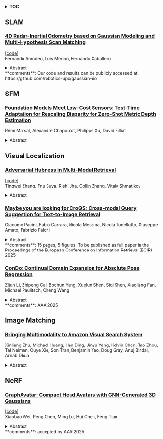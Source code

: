 <details>
  <summary><b>TOC</b></summary>
  <ol>
    <li><a href=#slam>SLAM</a></li>
      <ul>
        <li><a href=#4D-Radar-Inertial-Odometry-based-on-Gaussian-Modeling-and-Multi-Hypothesis-Scan-Matching>4D Radar-Inertial Odometry based on Gaussian Modeling and Multi-Hypothesis Scan Matching</a></li>
      </ul>
    </li>
    <li><a href=#sfm>SFM</a></li>
      <ul>
        <li><a href=#Foundation-Models-Meet-Low-Cost-Sensors:-Test-Time-Adaptation-for-Rescaling-Disparity-for-Zero-Shot-Metric-Depth-Estimation>Foundation Models Meet Low-Cost Sensors: Test-Time Adaptation for Rescaling Disparity for Zero-Shot Metric Depth Estimation</a></li>
      </ul>
    </li>
    <li><a href=#visual-localization>Visual Localization</a></li>
      <ul>
        <li><a href=#Adversarial-Hubness-in-Multi-Modal-Retrieval>Adversarial Hubness in Multi-Modal Retrieval</a></li>
        <li><a href=#Maybe-you-are-looking-for-CroQS:-Cross-modal-Query-Suggestion-for-Text-to-Image-Retrieval>Maybe you are looking for CroQS: Cross-modal Query Suggestion for Text-to-Image Retrieval</a></li>
        <li><a href=#ConDo:-Continual-Domain-Expansion-for-Absolute-Pose-Regression>ConDo: Continual Domain Expansion for Absolute Pose Regression</a></li>
      </ul>
    </li>
    <li><a href=#image-matching>Image Matching</a></li>
      <ul>
        <li><a href=#Bringing-Multimodality-to-Amazon-Visual-Search-System>Bringing Multimodality to Amazon Visual Search System</a></li>
      </ul>
    </li>
    <li><a href=#nerf>NeRF</a></li>
      <ul>
        <li><a href=#GraphAvatar:-Compact-Head-Avatars-with-GNN-Generated-3D-Gaussians>GraphAvatar: Compact Head Avatars with GNN-Generated 3D Gaussians</a></li>
      </ul>
    </li>
  </ol>
</details>

## SLAM  

### [4D Radar-Inertial Odometry based on Gaussian Modeling and Multi-Hypothesis Scan Matching](http://arxiv.org/abs/2412.13639)  
[[code](https://github.com/robotics-upo/gaussian-rio)]  
Fernando Amodeo, Luis Merino, Fernando Caballero  
<details>  
  <summary>Abstract</summary>  
  <ol>  
    4D millimeter-wave (mmWave) radars are sensors that provide robustness against adverse weather conditions (rain, snow, fog, etc.), and as such they are increasingly being used for odometry and SLAM applications. However, the noisy and sparse nature of the returned scan data proves to be a challenging obstacle for existing point cloud matching based solutions, especially those originally intended for more accurate sensors such as LiDAR. Inspired by visual odometry research around 3D Gaussian Splatting, in this paper we propose using freely positioned 3D Gaussians to create a summarized representation of a radar point cloud tolerant to sensor noise, and subsequently leverage its inherent probability distribution function for registration (similar to NDT). Moreover, we propose simultaneously optimizing multiple scan matching hypotheses in order to further increase the robustness of the system against local optima of the function. Finally, we fuse our Gaussian modeling and scan matching algorithms into an EKF radar-inertial odometry system designed after current best practices. Experiments show that our Gaussian-based odometry is able to outperform current baselines on a well-known 4D radar dataset used for evaluation.  
  </ol>  
</details>  
**comments**: Our code and results can be publicly accessed at:
  https://github.com/robotics-upo/gaussian-rio  
  
  



## SFM  

### [Foundation Models Meet Low-Cost Sensors: Test-Time Adaptation for Rescaling Disparity for Zero-Shot Metric Depth Estimation](http://arxiv.org/abs/2412.14103)  
Rémi Marsal, Alexandre Chapoutot, Philippe Xu, David Filliat  
<details>  
  <summary>Abstract</summary>  
  <ol>  
    The recent development of foundation models for monocular depth estimation such as Depth Anything paved the way to zero-shot monocular depth estimation. Since it returns an affine-invariant disparity map, the favored technique to recover the metric depth consists in fine-tuning the model. However, this stage is costly to perform because of the training but also due to the creation of the dataset. It must contain images captured by the camera that will be used at test time and the corresponding ground truth. Moreover, the fine-tuning may also degrade the generalizing capacity of the original model. Instead, we propose in this paper a new method to rescale Depth Anything predictions using 3D points provided by low-cost sensors or techniques such as low-resolution LiDAR, stereo camera, structure-from-motion where poses are given by an IMU. Thus, this approach avoids fine-tuning and preserves the generalizing power of the original depth estimation model while being robust to the noise of the sensor or of the depth model. Our experiments highlight improvements relative to other metric depth estimation methods and competitive results compared to fine-tuned approaches. Code available at https://gitlab.ensta.fr/ssh/monocular-depth-rescaling.  
  </ol>  
</details>  
  
  



## Visual Localization  

### [Adversarial Hubness in Multi-Modal Retrieval](http://arxiv.org/abs/2412.14113)  
[[code](https://github.com/tingwei-zhang/adv_hub)]  
Tingwei Zhang, Fnu Suya, Rishi Jha, Collin Zhang, Vitaly Shmatikov  
<details>  
  <summary>Abstract</summary>  
  <ol>  
    Hubness is a phenomenon in high-dimensional vector spaces where a single point from the natural distribution is unusually close to many other points. This is a well-known problem in information retrieval that causes some items to accidentally (and incorrectly) appear relevant to many queries. In this paper, we investigate how attackers can exploit hubness to turn any image or audio input in a multi-modal retrieval system into an adversarial hub. Adversarial hubs can be used to inject universal adversarial content (e.g., spam) that will be retrieved in response to thousands of different queries, as well as for targeted attacks on queries related to specific, attacker-chosen concepts. We present a method for creating adversarial hubs and evaluate the resulting hubs on benchmark multi-modal retrieval datasets and an image-to-image retrieval system based on a tutorial from Pinecone, a popular vector database. For example, in text-caption-to-image retrieval, a single adversarial hub is retrieved as the top-1 most relevant image for more than 21,000 out of 25,000 test queries (by contrast, the most common natural hub is the top-1 response to only 102 queries). We also investigate whether techniques for mitigating natural hubness are an effective defense against adversarial hubs, and show that they are not effective against hubs that target queries related to specific concepts.  
  </ol>  
</details>  
  
### [Maybe you are looking for CroQS: Cross-modal Query Suggestion for Text-to-Image Retrieval](http://arxiv.org/abs/2412.13834)  
Giacomo Pacini, Fabio Carrara, Nicola Messina, Nicola Tonellotto, Giuseppe Amato, Fabrizio Falchi  
<details>  
  <summary>Abstract</summary>  
  <ol>  
    Query suggestion, a technique widely adopted in information retrieval, enhances system interactivity and the browsing experience of document collections. In cross-modal retrieval, many works have focused on retrieving relevant items from natural language queries, while few have explored query suggestion solutions. In this work, we address query suggestion in cross-modal retrieval, introducing a novel task that focuses on suggesting minimal textual modifications needed to explore visually consistent subsets of the collection, following the premise of ''Maybe you are looking for''. To facilitate the evaluation and development of methods, we present a tailored benchmark named CroQS. This dataset comprises initial queries, grouped result sets, and human-defined suggested queries for each group. We establish dedicated metrics to rigorously evaluate the performance of various methods on this task, measuring representativeness, cluster specificity, and similarity of the suggested queries to the original ones. Baseline methods from related fields, such as image captioning and content summarization, are adapted for this task to provide reference performance scores. Although relatively far from human performance, our experiments reveal that both LLM-based and captioning-based methods achieve competitive results on CroQS, improving the recall on cluster specificity by more than 115% and representativeness mAP by more than 52% with respect to the initial query. The dataset, the implementation of the baseline methods and the notebooks containing our experiments are available here: https://paciosoft.com/CroQS-benchmark/  
  </ol>  
</details>  
**comments**: 15 pages, 5 figures. To be published as full paper in the Proceedings
  of the European Conference on Information Retrieval (ECIR) 2025  
  
### [ConDo: Continual Domain Expansion for Absolute Pose Regression](http://arxiv.org/abs/2412.13452)  
Zijun Li, Zhipeng Cai, Bochun Yang, Xuelun Shen, Siqi Shen, Xiaoliang Fan, Michael Paulitsch, Cheng Wang  
<details>  
  <summary>Abstract</summary>  
  <ol>  
    Visual localization is a fundamental machine learning problem. Absolute Pose Regression (APR) trains a scene-dependent model to efficiently map an input image to the camera pose in a pre-defined scene. However, many applications have continually changing environments, where inference data at novel poses or scene conditions (weather, geometry) appear after deployment. Training APR on a fixed dataset leads to overfitting, making it fail catastrophically on challenging novel data. This work proposes Continual Domain Expansion (ConDo), which continually collects unlabeled inference data to update the deployed APR. Instead of applying standard unsupervised domain adaptation methods which are ineffective for APR, ConDo effectively learns from unlabeled data by distilling knowledge from scene-agnostic localization methods. By sampling data uniformly from historical and newly collected data, ConDo can effectively expand the generalization domain of APR. Large-scale benchmarks with various scene types are constructed to evaluate models under practical (long-term) data changes. ConDo consistently and significantly outperforms baselines across architectures, scene types, and data changes. On challenging scenes (Fig.1), it reduces the localization error by >7x (14.8m vs 1.7m). Analysis shows the robustness of ConDo against compute budgets, replay buffer sizes and teacher prediction noise. Comparing to model re-training, ConDo achieves similar performance up to 25x faster.  
  </ol>  
</details>  
**comments**: AAAI2025  
  
  



## Image Matching  

### [Bringing Multimodality to Amazon Visual Search System](http://arxiv.org/abs/2412.13364)  
Xinliang Zhu, Michael Huang, Han Ding, Jinyu Yang, Kelvin Chen, Tao Zhou, Tal Neiman, Ouye Xie, Son Tran, Benjamin Yao, Doug Gray, Anuj Bindal, Arnab Dhua  
<details>  
  <summary>Abstract</summary>  
  <ol>  
    Image to image matching has been well studied in the computer vision community. Previous studies mainly focus on training a deep metric learning model matching visual patterns between the query image and gallery images. In this study, we show that pure image-to-image matching suffers from false positives caused by matching to local visual patterns. To alleviate this issue, we propose to leverage recent advances in vision-language pretraining research. Specifically, we introduce additional image-text alignment losses into deep metric learning, which serve as constraints to the image-to-image matching loss. With additional alignments between the text (e.g., product title) and image pairs, the model can learn concepts from both modalities explicitly, which avoids matching low-level visual features. We progressively develop two variants, a 3-tower and a 4-tower model, where the latter takes one more short text query input. Through extensive experiments, we show that this change leads to a substantial improvement to the image to image matching problem. We further leveraged this model for multimodal search, which takes both image and reformulation text queries to improve search quality. Both offline and online experiments show strong improvements on the main metrics. Specifically, we see 4.95% relative improvement on image matching click through rate with the 3-tower model and 1.13% further improvement from the 4-tower model.  
  </ol>  
</details>  
  
  



## NeRF  

### [GraphAvatar: Compact Head Avatars with GNN-Generated 3D Gaussians](http://arxiv.org/abs/2412.13983)  
[[code](https://github.com/ucwxb/graphavatar)]  
Xiaobao Wei, Peng Chen, Ming Lu, Hui Chen, Feng Tian  
<details>  
  <summary>Abstract</summary>  
  <ol>  
    Rendering photorealistic head avatars from arbitrary viewpoints is crucial for various applications like virtual reality. Although previous methods based on Neural Radiance Fields (NeRF) can achieve impressive results, they lack fidelity and efficiency. Recent methods using 3D Gaussian Splatting (3DGS) have improved rendering quality and real-time performance but still require significant storage overhead. In this paper, we introduce a method called GraphAvatar that utilizes Graph Neural Networks (GNN) to generate 3D Gaussians for the head avatar. Specifically, GraphAvatar trains a geometric GNN and an appearance GNN to generate the attributes of the 3D Gaussians from the tracked mesh. Therefore, our method can store the GNN models instead of the 3D Gaussians, significantly reducing the storage overhead to just 10MB. To reduce the impact of face-tracking errors, we also present a novel graph-guided optimization module to refine face-tracking parameters during training. Finally, we introduce a 3D-aware enhancer for post-processing to enhance the rendering quality. We conduct comprehensive experiments to demonstrate the advantages of GraphAvatar, surpassing existing methods in visual fidelity and storage consumption. The ablation study sheds light on the trade-offs between rendering quality and model size. The code will be released at: https://github.com/ucwxb/GraphAvatar  
  </ol>  
</details>  
**comments**: accepted by AAAI2025  
  
  



